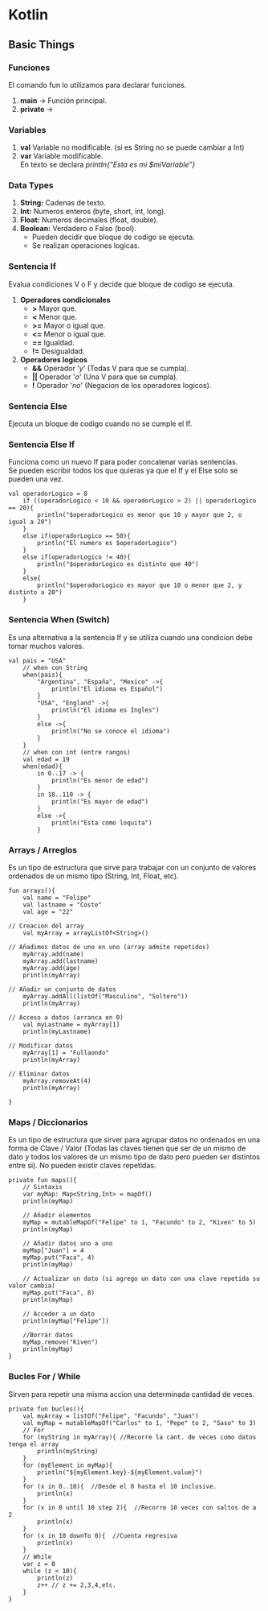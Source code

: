 # Kotlin
## Basic Things

### Funciones
El comando fun lo utilizamos para declarar funciones.
1. **main** -> Función principal.
2. **private** ->

### Variables
1. **val** Variable no modificable. (si es String no se puede cambiar a Int)
2. **var** Variable modificable.  
En texto se declara *println{“Esta es mi $miVariable”}*

### Data Types
1. **String:** Cadenas de texto.  
2. **Int:** Numeros enteros (byte, short, int, long).  
3. **Float:** Numeros decimales (float, double).  
4. **Boolean:** Verdadero o Falso (bool).  
	- Pueden decidir que bloque de codigo se ejecuta.  
	- Se realizan operaciones logicas.

### Sentencia If
Evalua condiciones V o F y decide que bloque de codigo se ejecuta.  

1. **Operadores condicionales**
	- **>** Mayor que.
	- **<** Menor que.
	- **>=** Mayor o igual que.
	- **<=** Menor o igual que.
	- **==** Igualdad.
	- **!=** Desigualdad.
2. **Operadores logicos**
	- **&&** Operador '*y*' (Todas V para que se cumpla).
	- **||** Operador '*o*' (Una V para que se cumpla).
	- **!** Operador '*no*' (Negacion de los operadores logicos).  
### Sentencia Else
Ejecuta un bloque de codigo cuando no se cumple el If.  

### Sentencia Else If
Funciona como un nuevo If para poder concatenar varias sentencias.  
Se pueden escribir todos los que quieras ya que el If y el Else solo se pueden una vez.  

	val operadorLogico = 8
        if ((operadorLogico < 10 && operadorLogico > 2) || operadorLogico == 20){
            println("$operadorLogico es menor que 10 y mayor que 2, o igual a 20")
        }
        else if(operadorLogico == 50){
            println("El numero es $operadorLogico")
        }
        else if(operadorLogico != 40){
            println("$operadorLogico es distinto que 40")
        }
        else{
            println("$operadorLogico es mayor que 10 o menor que 2, y distinto a 20")
        }

### Sentencia When (Switch)  
Es una alternativa a la sentencia If y se utiliza cuando una condicion debe tomar muchos valores.  

	val pais = "USA"
        // when con String
        when(pais){
            "Argentina", "España", "Mexico" ->{
                println("El idioma es Español")
            }
            "USA", "England" ->{
                println("El idioma es Ingles")
            }
            else ->{
                println("No se conoce el idioma")
            }
        }
        // when con int (entre rangos)
        val edad = 19
        when(edad){
            in 0..17 -> {
                println("Es menor de edad")
            }
            in 18..110 -> {
                println("Es mayor de edad")
            }
            else ->{
                println("Esta como loquita")
            }

### Arrays / Arreglos
Es un tipo de estructura que sirve para trabajar con un conjunto de valores ordenados de un mismo tipo (String, Int, Float, etc).

    fun arrays(){
        val name = "Felipe"
        val lastname = "Coste"
        val age = "22"
	
	// Creacion del array
        val myArray = arrayListOf<String>()
	
	// Añadimos datos de uno en uno (array admite repetidos)
        myArray.add(name)
        myArray.add(lastname)
        myArray.add(age)
        println(myArray)
	
	// Añadir un conjunto de datos
        myArray.addAll(listOf("Masculino", "Soltero"))
        println(myArray)
	
	// Acceso a datos (arranca en 0)
        val myLastname = myArray[1]
        println(myLastname)
	
	// Modificar datos
        myArray[1] = "Fullaondo"
        println(myArray)
	
	// Eliminar datos
        myArray.removeAt(4)
        println(myArray)
    
    }

### Maps / Diccionarios
Es un tipo de estructura que sirver para agrupar datos no ordenados en una forma de Clave / Valor (Todas las claves tienen que ser de un mismo de dato y todos los valores de un mismo tipo de dato pero pueden ser distintos entre si). No pueden existir claves repetidas.

    private fun maps(){
        // Sintaxis
        var myMap: Map<String,Int> = mapOf()
        println(myMap)

        // Añadir elementos
        myMap = mutableMapOf("Felipe" to 1, "Facundo" to 2, "Kiven" to 5)
        println(myMap)

        // Añadir datos uno a uno
        myMap["Juan"] = 4
        myMap.put("Faca", 4)
        println(myMap)

        // Actualizar un dato (si agrego un dato con una clave repetida su valor cambia)
        myMap.put("Faca", 8)
        println(myMap)

        // Acceder a un dato
        println(myMap["Felipe"])

        //Borrar datos
        myMap.remove("Kiven")
        println(myMap)
    }

### Bucles For / While
Sirven para repetir una misma accion una determinada cantidad de veces.

    private fun bucles(){
        val myArray = listOf("Felipe", "Facundo", "Juan")
        val myMap = mutableMapOf("Carlos" to 1, "Pepe" to 2, "Saso" to 3)
        // For
        for (myString in myArray){ //Recorre la cant. de veces como datos tenga el array
            println(myString)
        }
        for (myElement in myMap){
            println("${myElement.key}-${myElement.value}")
        }
        for (x in 0..10){  //Desde el 0 hasta el 10 inclusive.
            println(x)
        }
        for (x in 0 until 10 step 2){  //Recorre 10 veces con saltos de a 2
            println(x)
        }
        for (x in 10 downTo 0){  //Cuenta regresiva
            println(x)
        }
        // While
        var z = 0
        while (z < 10){
            println(z)
            z++ // z += 2,3,4,etc.
        }
    }
